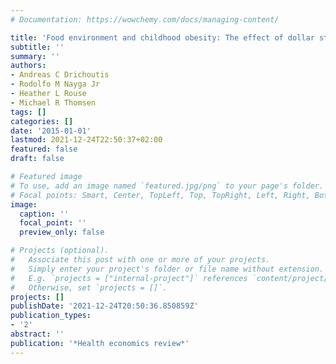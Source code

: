```yaml
---
# Documentation: https://wowchemy.com/docs/managing-content/

title: 'Food environment and childhood obesity: The effect of dollar stores'
subtitle: ''
summary: ''
authors:
- Andreas C Drichoutis
- Rodolfo M Nayga Jr
- Heather L Rouse
- Michael R Thomsen
tags: []
categories: []
date: '2015-01-01'
lastmod: 2021-12-24T22:50:37+02:00
featured: false
draft: false

# Featured image
# To use, add an image named `featured.jpg/png` to your page's folder.
# Focal points: Smart, Center, TopLeft, Top, TopRight, Left, Right, BottomLeft, Bottom, BottomRight.
image:
  caption: ''
  focal_point: ''
  preview_only: false

# Projects (optional).
#   Associate this post with one or more of your projects.
#   Simply enter your project's folder or file name without extension.
#   E.g. `projects = ["internal-project"]` references `content/project/deep-learning/index.md`.
#   Otherwise, set `projects = []`.
projects: []
publishDate: '2021-12-24T20:50:36.850859Z'
publication_types:
- '2'
abstract: ''
publication: '*Health economics review*'
---
```

